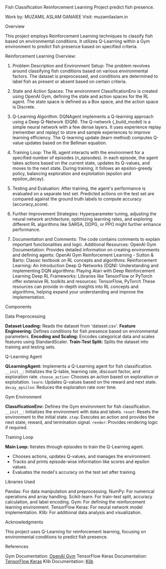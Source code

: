 Fish Classification Reinforcement Learning Project
predict fish presence.


Work by: MUZAMIL ASLAM GANAIEE
Visit:  muzamilaslam.in

 Overview

This project employs Reinforcement Learning techniques to classify fish based on environmental conditions. It utilizes Q-Learning within a Gym environment to predict fish presence based on specified criteria.

Reinforcement Learning Overview:

1. Problem Description and Environment Setup:
The problem revolves around classifying fish conditions based on various environmental factors.
The dataset is preprocessed, and conditions are determined to label fish as present or absent based on certain criteria.

2. State and Action Spaces:
The environment ClassificationEnv is created using OpenAI Gym, defining the state and action spaces for the RL agent.
The state space is defined as a Box space, and the action space is Discrete.

3. Q-Learning Algorithm:
DQNAgent implements a Q-learning approach using a Deep Q-Network (DQN).
The Q-network (_build_model) is a simple neural network with a few dense layers.
It uses experience replay (remember and replay) to store and sample experiences to improve learning efficiency.
The Q-learning update (learn method) computes Q-value updates based on the Bellman equation.

4. Training Loop:
The RL agent interacts with the environment for a specified number of episodes (n_episodes).
In each episode, the agent takes actions based on the current state, updates its Q-values, and moves to the next state.
During training, it follows an epsilon-greedy policy, balancing exploration and exploitation (epsilon and epsilon_decay).

5. Testing and Evaluation:
After training, the agent's performance is evaluated on a separate test set.
Predicted actions on the test set are compared against the ground truth labels to compute accuracy (accuracy_score).

6. Further Improvement Strategies:
Hyperparameter tuning, adjusting the neural network architecture, optimizing learning rates, and exploring different RL algorithms like SARSA, DDPG, or PPO might further enhance performance.

7. Documentation and Comments:
The code contains comments to explain important functionalities and logic.
Additional Resources:
OpenAI Gym Documentation: Provides detailed information on creating environments and defining agents: OpenAI Gym
Reinforcement Learning - Sutton & Barto: Classic textbook on RL concepts and algorithms: Reinforcement Learning: An Introduction
Deep Q-Networks (DQN): Understanding and implementing DQN algorithms: Playing Atari with Deep Reinforcement Learning
Deep RL Frameworks: Libraries like TensorFlow or PyTorch offer extensive RL toolkits and resources: TensorFlow, PyTorch
These resources can provide in-depth insights into RL concepts and algorithms, helping expand your understanding and improve the implementation.

 

Components

Data Preprocessing

 **Dataset Loading:** Reads the dataset from 'dataset.csv'.
 **Feature Engineering:** Defines conditions for fish presence based on environmental parameters.
 **Encoding and Scaling:** Encodes categorical data and scales features using StandardScaler.
 **Train-Test Split:** Splits the dataset into training and testing sets.

 Q-Learning Agent

 **QLearningAgent:** Implements a Q-Learning agent for fish classification.
   `__init__`: Initializes the Q-table, learning rate, discount factor, and exploration rate.
   `choose_action`: Chooses an action based on exploration or exploitation.
   `learn`: Updates Q-values based on the reward and next state.
   `decay_epsilon`: Reduces the exploration rate over time.

Gym Environment

 **ClassificationEnv:**  Defines the Gym environment for fish classification.
   `__init__`: Initializes the environment with data and labels.
   `reset`: Resets the environment to the initial state.
   `step`: Executes an action and provides the next state, reward, and termination signal.
   `render`: Provides rendering logic if required.

Training Loop

 **Main Loop:** Iterates through episodes to train the Q-Learning agent.
  - Chooses actions, updates Q-values, and manages the environment.
  - Tracks and prints episode-wise information like scores and epsilon values.
  - Evaluates the model's accuracy on the test set after training.

 Libraries Used

Pandas: For data manipulation and preprocessing.
 NumPy: For numerical operations and array handling.
 Scikit-learn: For train-test split, accuracy calculation, and label encoding.
 Gym: For defining the reinforcement learning environment.
 TensorFlow Keras: For neural network model implementation.
 Klib: For additional data analysis and visualization.

 Acknowledgments

This project uses Q-Learning for reinforcement learning, focusing on environmental conditions to predict fish presence.

 References

 Gym Documentation: [OpenAI Gym](https://gym.openai.com/)
 TensorFlow Keras Documentation: [TensorFlow Keras](https://www.tensorflow.org/api_docs/python/tf/keras)
 Klib Documentation: [Klib](https://github.com/akanz1/klib)

